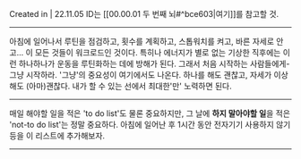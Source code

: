 Created in | 22.11.05
ID는 [[00.00.01 두 번째 뇌#^bce603|여기]]를 참고할 것.

---

아침에 일어나서 루틴을 점검하고, 횟수를 계획하고, 스톱워치를 켜고, 바른 자세로 안고... 이 모든 것들이 워크로드인 것이다. 특히나 에너지가 별로 없는 기상한 직후에는 이런 하나하나가 운동을 루틴화하는 데에 방해가 된다.
그래서 처음 시작하는 사람들에게-그냥 시작하라. '그냥'의 중요성이 여기에서도 나온다. 하나를 해도 괜찮고, 자세가 이상해도 (아마)괜찮다. 내가 할 수 있는 선에서 최대한'만' 노력하면 된다.

---

매일 해야할 일을 적은 'to do list'도 물론 중요하지만,
그 날에 **하지 말아야할 일**을 적은 'not-to do list'는 정말 중요하다.
아침에 일어난 후 1시간 동안 전자기기 사용하지 않기 등을 이 리스트에 추가해보자.




---
